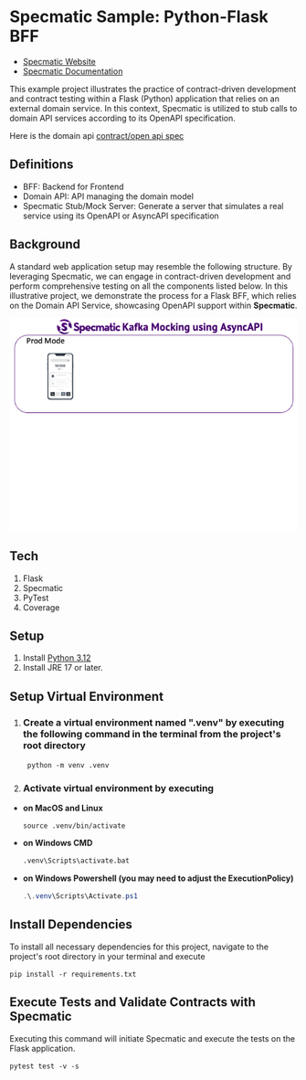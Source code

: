 
# Specmatic Sample: Python-Flask BFF

* [Specmatic Website](https://specmatic.in)
* [Specmatic Documentation](https://specmatic.in/documentation.html)

This example project illustrates the practice of contract-driven development and contract testing within a Flask (Python) application that relies on an external domain service. In this context, Specmatic is utilized to stub calls to domain API services according to its OpenAPI specification.

Here is the domain api [contract/open api spec](https://github.com/znsio/specmatic-order-contracts/blob/main/in/specmatic/examples/store/api_order_v3.yaml)

## Definitions

* BFF: Backend for Frontend
* Domain API: API managing the domain model
* Specmatic Stub/Mock Server: Generate a server that simulates a real service using its OpenAPI or AsyncAPI specification

## Background

A standard web application setup may resemble the following structure. By leveraging Specmatic, we can engage in contract-driven development and perform comprehensive testing on all the components listed below. In this illustrative project, we demonstrate the process for a Flask BFF, which relies on the Domain API Service, showcasing OpenAPI support within **Specmatic**.

![HTML client talks to client API which talks to backend API](assets/specmatic-order-bff-architecture.gif)

## Tech

1. Flask
2. Specmatic
3. PyTest
4. Coverage

## Setup

1. Install [Python 3.12](https://www.python.org/)
2. Install JRE 17 or later.

## Setup Virtual Environment

1. ### Create a virtual environment named ".venv" by executing the following command in the terminal from the project's root directory

   ```shell
    python -m venv .venv
    ```

2. ### Activate virtual environment by executing

* **on MacOS and Linux**

   ```shell
   source .venv/bin/activate
   ```

* **on Windows CMD**

  ```cmd
  .venv\Scripts\activate.bat
  ```

* **on Windows Powershell (you may need to adjust the ExecutionPolicy)**

  ```powershell
  .\.venv\Scripts\Activate.ps1
  ```

## Install Dependencies

To install all necessary dependencies for this project, navigate to the project's root directory in your terminal and execute

```shell
pip install -r requirements.txt
```

## Execute Tests and Validate Contracts with Specmatic

Executing this command will initiate Specmatic and execute the tests on the Flask application.

```shell
pytest test -v -s
```

